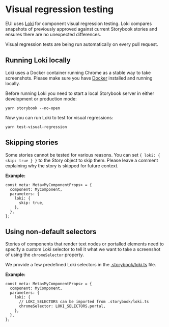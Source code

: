 # Visual regression testing

EUI uses [Loki](https://loki.js.org/) for component visual regression testing.
Loki compares snapshots of previously approved against current Storybook
stories and ensures there are no unexpected differences.

Visual regression tests are being run automatically on every pull request.

## Running Loki locally

Loki uses a Docker container running Chrome as a stable way to take screenshots.
Please make sure you have [Docker](https://docs.docker.com/get-docker/)
installed and running locally.

Before running Loki you need to start a local Storybook server in either
development or production mode:

```shell
yarn storybook --no-open
```

Now you can run Loki to test for visual regressions:

```shell
yarn test-visual-regression
```

## Skipping stories

Some stories cannot be tested for various reasons. You can set
`{ loki: { skip: true } }` to the Story object to skip them.
Please leave a comment explaining why the story is skipped for future context.

**Example:**

```tsx
const meta: Meta<MyComponentProps> = {
  component: MyComponent,
  parameters: {
    loki: {
      skip: true,
    },
  },
};
```

## Using non-default selectors

Stories of components that render text nodes or portalled elements need
to specify a custom Loki selector to tell it what we want to take
a screenshot of using the `chromeSelector` property.

We provide a few predefined Loki selectors in the 
[.storybook/loki.ts](https://github.com/elastic/eui/tree/main/.storybook/loki.ts)
file.

**Example:**
```tsx
const meta: Meta<MyComponentProps> = {
  component: MyComponent,
  parameters: {
    loki: {
      // LOKI_SELECTORS can be imported from .storybook/loki.ts
      chromeSelector: LOKI_SELECTORS.portal,
    },
  },
};
```
